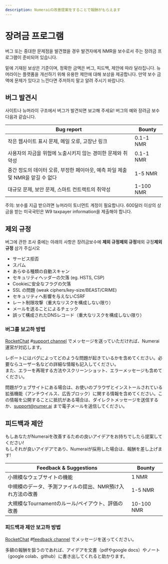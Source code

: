 ```yaml
---
description: Numeraiの改善提案をすることで報酬がもらえます
---
```


# 장려금 프로그램

버그 또는 중대한 문제점을 발견했을 경우 발견자에게 NMR을 보수로서 주는 장려금 프로그램이 준비되어 있습니다.

밑에 기재된 보상은 기준이며, 정확한 금액은 버그, 피드백, 제안에 따라 달라집니다. 뉴머라이는 플랫폼을 개선하기 위해 유용한 제안에 대해 보상을 제공합니다. 만약 보수 금액에 문제가 있다고 느낀다면 주저하지 말고 알려 주시기 바랍니다.

## 버그 발견시

사이트나 뉴머라이 구조에서 버그가 발견되면 보고해 주세요! 버그의 예와 장려금 보수 다음과 같습니다.

| Bug report                                       | Bounty    |
| ------------------------------------------------ | --------- |
| 작은 웹사이트 표시 문제, 메일 오류, 고장난 링크                     | 0.1-1 NMR |
| 사용자의 자금을 위험에 노출시키지 않는 경미한 문제와 취약성                | 0.1-1 NMR |
| 중간 정도의 데이터 오류, 부정한 페이아웃, 예측 파일 제출 및 NMR을 맡길 수 없다 | 1-5 NMR   |
| 대규모 문제, 보안 문제, 스마트 컨트랙트의 취약성                     | 1-100 NMR |

주의: 보수를 지급 받으려면 뉴머라이 토너먼트 계정이 필요합니다. 600달러 이상의 상금을 받는 미국국민은 W9 taxpayer information을 제출해야 합니다.

## 제외 규정

버그에 관한 조사 중에는 아래의 사항은 장려금보수에   **제외 규정제외 규정**제외 규정**제외 규정** 삼가 주십시오

* サービス拒否
* スパム
* あらゆる種類の自動スキャン
* セキュリティヘッダーの欠落 (eg. HSTS, CSP)
* Cookieに安全なフラグの欠落
* SSL の問題 (weak ciphers/key-size/BEAST/CRIME)
* セキュリティへ影響を与えないCSRF
* レート制限攻撃（重大なリスクを構成しない限り）
* メールを送ることによるチェック
* 誤って構成されたDNSレコード（重大なリスクを構成しない限り）

### 버그를 보고하 방법

[RocketChat](https://community.numer.ai) #[support channel](https://community.numer.ai/channel/support) でメッセージを送っていただければ、Numerai運営が対応します。

レポートにはバグによってどのような問題が起きているかを含めてください。必要ならユーザー名などの詳細な情報も記入してください。\
また、エラーを再現する方法やスクリーンショット、エラーメッセージも含めてください。

問題がウェブサイトにある場合は、お使いのブラウザとインストールされている拡張機能（アンチウイルス、広告ブロック）に関する情報を含めてください。この情報を公開することに抵抗がある場合は、ダイレクトメッセージを送信するか、support@numer.ai まで電子メールを送信してください。

## 피드백과 제안

もしあなたがNumeraiを改善するための良いアイデアをお持ちでしたら提案してください!\
もしそれが良いアイデアであり、Numeraiが採用した場合は、報酬を差し上げます!

| Feedback & Suggestions         | Bounty     |
| ------------------------------ | ---------- |
| 小規模なウェブサイトの機能                  | 1 NMR      |
| 中規模のデータ、予測ファイルの提出、NMR預け入れ方法の改善 | 1-5 NMR    |
| 大規模なTournamentのルール/ペイアウト、評価の改善 | 10-100 NMR |

### 피드백과 제안 보고하 방법

[RocketChat](https://community.numer.ai) #[feedback channel](https://community.numer.ai/channel/feedback) でメッセージを送ってください。

多額の報酬を狙うのであれば、アイデアを文書（pdfやgoogle docs）やノート（google colab、github）に書き出してくれると助かります。
